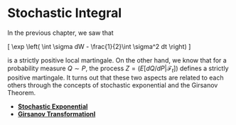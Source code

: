 # Stochastic Integral

In the previous chapter, we saw that 

\[
  \exp \left( \int \sigma dW - \frac{1}{2}\int \sigma^2 dt \right)
\]

is a strictly positive local martingale.
On the other hand, we know that for a probability measure $Q \sim P$, the process $Z = (E[dQ/dP|\mathcal{F}_{t}])$ defines a strictly positive martingale.
It turns out that these two aspects are related to each others through the concepts of stochastic exponential and the Girsanov Theorem.

* [**Stochastic Exponential**](081-stochastic-exponential.md)
* [**Girsanov Transformationl**](082-girsanov.md)
